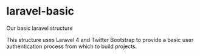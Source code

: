 laravel-basic
=============

Our basic laravel structure

This structure uses Laravel 4 and Twitter Bootstrap to provide a basic user authentication process from which to build projects.